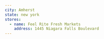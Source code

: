```yaml
---
city: Amherst
state: new york
stores:
  - name: Feel Rite Fresh Markets
    address: 1445 Niagara Falls Boulevard
---
```

